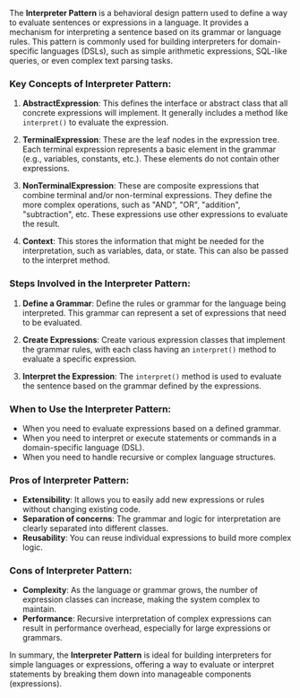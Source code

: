 The **Interpreter Pattern** is a behavioral design pattern used to define a way to evaluate sentences or expressions in a language. It provides a mechanism for interpreting a sentence based on its grammar or language rules. This pattern is commonly used for building interpreters for domain-specific languages (DSLs), such as simple arithmetic expressions, SQL-like queries, or even complex text parsing tasks.

### **Key Concepts of Interpreter Pattern**:
1. **AbstractExpression**: This defines the interface or abstract class that all concrete expressions will implement. It generally includes a method like `interpret()` to evaluate the expression.

2. **TerminalExpression**: These are the leaf nodes in the expression tree. Each terminal expression represents a basic element in the grammar (e.g., variables, constants, etc.). These elements do not contain other expressions.

3. **NonTerminalExpression**: These are composite expressions that combine terminal and/or non-terminal expressions. They define the more complex operations, such as "AND", "OR", "addition", "subtraction", etc. These expressions use other expressions to evaluate the result.

4. **Context**: This stores the information that might be needed for the interpretation, such as variables, data, or state. This can also be passed to the interpret method.

### **Steps Involved in the Interpreter Pattern**:
1. **Define a Grammar**: Define the rules or grammar for the language being interpreted. This grammar can represent a set of expressions that need to be evaluated.

2. **Create Expressions**: Create various expression classes that implement the grammar rules, with each class having an `interpret()` method to evaluate a specific expression.

3. **Interpret the Expression**: The `interpret()` method is used to evaluate the sentence based on the grammar defined by the expressions.

### **When to Use the Interpreter Pattern**:
- When you need to evaluate expressions based on a defined grammar.
- When you need to interpret or execute statements or commands in a domain-specific language (DSL).
- When you need to handle recursive or complex language structures.

### **Pros of Interpreter Pattern**:
- **Extensibility**: It allows you to easily add new expressions or rules without changing existing code.
- **Separation of concerns**: The grammar and logic for interpretation are clearly separated into different classes.
- **Reusability**: You can reuse individual expressions to build more complex logic.

### **Cons of Interpreter Pattern**:
- **Complexity**: As the language or grammar grows, the number of expression classes can increase, making the system complex to maintain.
- **Performance**: Recursive interpretation of complex expressions can result in performance overhead, especially for large expressions or grammars.

In summary, the **Interpreter Pattern** is ideal for building interpreters for simple languages or expressions, offering a way to evaluate or interpret statements by breaking them down into manageable components (expressions).